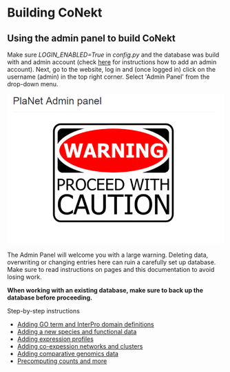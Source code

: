 # Building CoNekt

## Using the admin panel to build CoNekt

Make sure *LOGIN_ENABLED=True* in *config.py* and the database was build 
with and admin account (check [here](install_linux.md) for instructions 
how to add an admin account). Next, go to the website, log in and (once logged
in) click on the username (admin) in the top right corner. Select 'Admin
Panel' from the drop-down menu.


![Admin panel](./images/admin_home.png "admin panel")

The Admin Panel will welcome you with a large warning. Deleting data, 
overwriting or changing entries here can ruin a carefully set up 
database. Make sure to read instructions on pages and this documentation
to avoid losing work. 

**When working with an existing database, make sure
to back up the database before proceeding.**

Step-by-step instructions

  * [Adding GO term and InterPro domain definitions](./building/001_GO_InterPro_domains.md)
  * [Adding a new species and functional data](./building/002_species_functional_data.md)
  * [Adding expression profiles](./building/003_expression_profiles.md)
  * [Adding co-expession networks and clusters](./building/004_coexpression_network_cluster.md)
  * [Adding comparative genomics data](./building/005_comparative_genomics.md)
  * [Precomputing counts and more](./building/006_precomputing_counts_etc.md)

